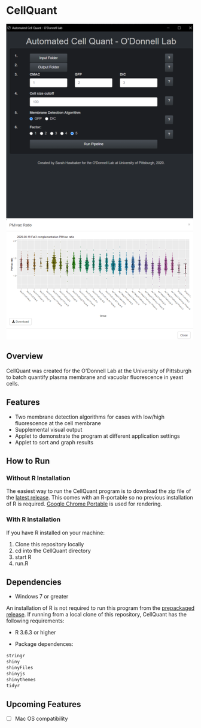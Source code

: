 # CellQuant

![CellQuant Opening Screen](assets/images/small/cq-open-screen.png) ![Auto-generated result graph](assets/images/small/qs-generate-graph.png)

## Overview

CellQuant was created for the O'Donnell Lab at the University of Pittsburgh to batch quantify plasma membrane and vacuolar fluorescence in yeast cells.  

## Features

* Two membrane detection algorithms for cases with low/high fluorescence at the cell membrane
* Supplemental visual output
* Applet to demonstrate the program at different application settings
* Applet to sort and graph results

## How to Run

### Without R Installation

The easiest way to run the CellQuant program is to download the zip file of the [latest release](https://github.com/sah129/CellQuant/releases/tag/v0.8-alpha). This comes with an R-portable so no previous installation of R is required.  [Google Chrome Portable](https://portableapps.com/apps/internet/google_chrome_portable) is used for rendering.  

### With R Installation

If you have R installed on your machine:  

1.  Clone this repository locally
2.  cd into the CellQuant directory
3.  start R
4.  run.R

## Dependencies

* Windows 7 or greater

An installation of R is not required to run this program from the [prepackaged release](https://github.com/sah129/CellQuant/releases/tag/v0.8-alpha).  If running from a local clone of this repository, CellQuant has the following requirements:

* R 3.6.3 or higher

* Package dependences:  
```Bioconductor::EBImage
stringr
shiny
shinyFiles
shinyjs
shinythemes
tidyr
```

## Upcoming Features

- [ ] Mac OS compatibility
